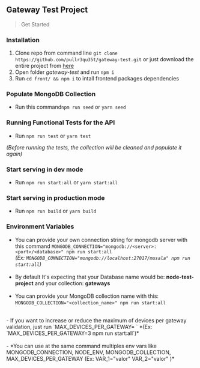 Gateway Test Project
-
> Get Started

### Installation
1. Clone repo from command line `git clone https://github.com/pullr3qu35t/gateway-test.git` or just download the entire project
from [here](https://github.com/pullr3qu35t/gateway-test/archive/refs/heads/main.zip)
2. Open folder *gateway-test* and run `npm i` 
3. Run `cd front/ && npm i` to intall frontend packages dependencies

### Populate MongoDB Collection
- Run this command`npm run seed` or `yarn seed`

### Running Functional Tests for the API
 - Run `npm run test` or `yarn test`<br>

*(Before running the tests, the collection will be cleaned and populate it again)*

### Start serving in dev mode
- Run `npm run start:all` or `yarn start:all`

### Start serving in production mode
- Run `npm run build` or `yarn build`
  
### Environment Variables
- You can provide your own connection string for mongodb server with this command `MONGODB_CONNECTION="mongodb://<server>:<port>/<database>" npm run start:all`<br> *(Ex: `MONGODB_CONNECTION="mongodb://localhost:27017/musala" npm run start:all`)*
<br><br>
- By default It's expecting that your Database name would be: **node-test-project** and your collection: **gateways**
<br><br>  
- You can provide your MongoDB collection name with this: `MONGODB_COLLECTION="<collection_name>" npm run start:all`<br>
<br>
- If you want to increase or reduce the maximum of devices per gateway validation, just run `MAX_DEVICES_PER_GATEWAY=<devices_max> <npm_script>` *(Ex: `MAX_DEVICES_PER_GATEWAY=3 npm run start:all`)*
<br><br>
 - *You can use at the same command multiples env vars like MONGODB_CONNECTION, NODE_ENV, MONGODB_COLLECTION, MAX_DEVICES_PER_GATEWAY (Ex: VAR_1="valor" VAR_2="valor" <npm_script>)*
